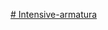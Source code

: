 [# Intensive-armatura](https://colab.research.google.com/drive/19g4BKUENygF68PlgJ-C8CFNh1rMg45CK?usp=sharing)
